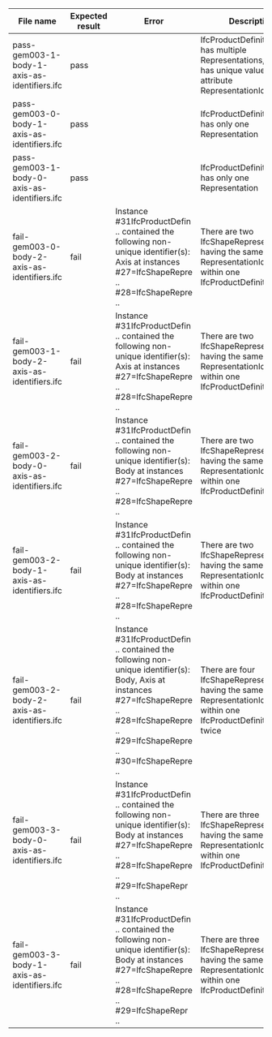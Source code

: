 | File name                                         | Expected result | Error | Description                    |
|---------------------------------------------------|-----------------|-------|--------------------------------|
| pass-gem003-1-body-1-axis-as-identifiers.ifc      | pass            |       | IfcProductDefinitionShape has multiple Representations, but each has unique value for the attribute RepresentationIdentifier |
| pass-gem003-0-body-1-axis-as-identifiers.ifc      | pass            |       | IfcProductDefinitionshape has only one Representation|
| pass-gem003-1-body-0-axis-as-identifiers.ifc      | pass            |       | IfcProductDefinitionshape has only one Representation|
| fail-gem003-0-body-2-axis-as-identifiers.ifc      | fail            |  Instance #31IfcProductDefin .. contained the following non-unique identifier(s): Axis at instances  #27=IfcShapeRepre .. #28=IfcShapeRepre ..       | There are two IfcShapeRepresentations having the same RepresentationIdentifier within one IfcProductDefinitionShape.
| fail-gem003-1-body-2-axis-as-identifiers.ifc      | fail            |  Instance #31IfcProductDefin .. contained the following non-unique identifier(s): Axis at instances  #27=IfcShapeRepre .. #28=IfcShapeRepre ..       | There are two IfcShapeRepresentations having the same RepresentationIdentifier within one IfcProductDefinitionShape. |
| fail-gem003-2-body-0-axis-as-identifiers.ifc      | fail            |   Instance #31IfcProductDefin .. contained the following non-unique identifier(s): Body at instances  #27=IfcShapeRepre .. #28=IfcShapeRepre ..      | There are two IfcShapeRepresentations having the same RepresentationIdentifier within one IfcProductDefinitionShape.|
| fail-gem003-2-body-1-axis-as-identifiers.ifc      | fail            | Instance #31IfcProductDefin .. contained the following non-unique identifier(s): Body at instances  #27=IfcShapeRepre .. #28=IfcShapeRepre ..  | There are two IfcShapeRepresentations having the same RepresentationIdentifier within one IfcProductDefinitionShape. |
| fail-gem003-2-body-2-axis-as-identifiers.ifc      | fail            | Instance #31IfcProductDefin .. contained the following non-unique identifier(s): Body, Axis at instances  #27=IfcShapeRepre .. #28=IfcShapeRepre .. #29=IfcShapeRepre .. #30=IfcShapeRepre ..      | There are four IfcShapeRepresentations having the same RepresentationIdentifier within one IfcProductDefinitionShape twice |
| fail-gem003-3-body-0-axis-as-identifiers.ifc      | fail            |   Instance #31IfcProductDefin .. contained the following non-unique identifier(s): Body at instances  #27=IfcShapeRepre .. #28=IfcShapeRepre ..  #29=IfcShapeRepr ..    | There are three IfcShapeRepresentations having the same RepresentationIdentifier within one IfcProductDefinitionShape. |
| fail-gem003-3-body-1-axis-as-identifiers.ifc      | fail            |  Instance #31IfcProductDefin .. contained the following non-unique identifier(s): Body at instances  #27=IfcShapeRepre .. #28=IfcShapeRepre ..  #29=IfcShapeRepr ..    | There are three IfcShapeRepresentations having the same RepresentationIdentifier within one IfcProductDefinitionShape. |
